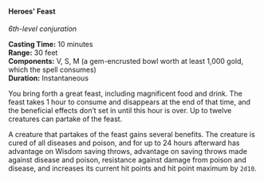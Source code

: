 #### Heroes' Feast
<!-- markdownlint-disable link-image-reference-definitions -->
[_metadata_:spell_name]:- "Heroes' Feast"
[_metadata_:spell_level]:- "6"
[_metadata_:spell_school]:- "conjuration"
[_metadata_:ritual]:- "false"
[_metadata_:casting_time_amount]:- "10"
[_metadata_:casting_time_unit]:- "minutes"
[_metadata_:range]:- "30 feet"
[_metadata_:target]:- "up to 12 creatures"
[_metadata_:components_verbal]:- "true"
[_metadata_:components_somatic]:- "true"
[_metadata_:components_material]:- "true"
[_metadata_:components_material_description]:- "a gem-encrusted bowl worth at least 1,000 gold, which the spell consumes"
[_metadata_:components_material_cost]:- "1,000 gp"
[_metadata_:duration]:- "Instantaneous"
[_metadata_:concentration]:- "false"
[_metadata_:healing_formula]:- "2d10"
[_metadata_:compared_to_wotc_srd_5.1]:- "mechanics_same_wording_different"
[_metadata_:compared_to_a5e_srd]:- "mechanics_different_wording_different"
<!-- markdownlint-disable-next-line no-emphasis-as-heading -->
_6th-level conjuration_

**Casting Time:** 10 minutes \
**Range:** 30 feet \
**Components:** V, S, M (a gem-encrusted bowl worth at least 1,000 gold, which the spell consumes) \
**Duration:** Instantaneous

You bring forth a great feast, including magnificent food and drink.
The feast takes 1 hour to consume and disappears at the end of that time, and the beneficial effects don’t set in until this hour is over.
Up to twelve creatures can partake of the feast.

A creature that partakes of the feast gains several benefits.
The creature is cured of all diseases and poison, and for up to 24 hours afterward has advantage on Wisdom saving throws, advantage on saving throws made against disease and poison, resistance against damage from poison and disease, and increases its current hit points and hit point maximum by `2d10`.
